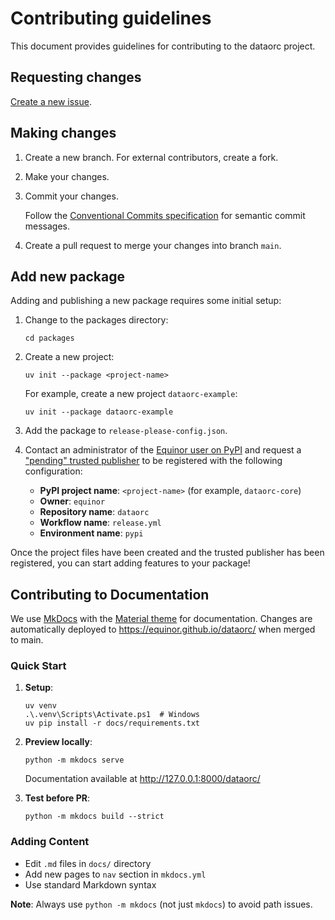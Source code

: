 # Contributing guidelines

This document provides guidelines for contributing to the dataorc project.

## Requesting changes

[Create a new issue](https://github.com/equinor/dataorc/issues/new/choose).

## Making changes

1. Create a new branch. For external contributors, create a fork.
1. Make your changes.
1. Commit your changes.

    Follow the [Conventional Commits specification](https://www.conventionalcommits.org/en/v1.0.0/) for semantic commit messages.

1. Create a pull request to merge your changes into branch `main`.

## Add new package

Adding and publishing a new package requires some initial setup:

1. Change to the packages directory:

    ```console
    cd packages
    ```

1. Create a new project:

    ```console
    uv init --package <project-name>
    ```

    For example, create a new project `dataorc-example`:

    ```console
    uv init --package dataorc-example
    ```

1. Add the package to `release-please-config.json`.

1. Contact an administrator of the [Equinor user on PyPI](https://pypi.org/user/Equinor/) and request a ["pending" trusted publisher](https://docs.pypi.org/trusted-publishers/creating-a-project-through-oidc/#github-actions) to be registered with the following configuration:

    - **PyPI project name**: `<project-name>` (for example, `dataorc-core`)
    - **Owner**: `equinor`
    - **Repository name**: `dataorc`
    - **Workflow name**: `release.yml`
    - **Environment name**: `pypi`

Once the project files have been created and the trusted publisher has been registered, you can start adding features to your package!

## Contributing to Documentation

We use [MkDocs](https://www.mkdocs.org/) with the [Material theme](https://squidfunk.github.io/mkdocs-material/) for documentation. Changes are automatically deployed to <https://equinor.github.io/dataorc/> when merged to main.

### Quick Start

1. **Setup**:

   ```console
   uv venv
   .\.venv\Scripts\Activate.ps1  # Windows
   uv pip install -r docs/requirements.txt
   ```

2. **Preview locally**:

   ```console
   python -m mkdocs serve
   ```

   Documentation available at <http://127.0.0.1:8000/dataorc/>

3. **Test before PR**:

   ```console
   python -m mkdocs build --strict
   ```

### Adding Content

- Edit `.md` files in `docs/` directory
- Add new pages to `nav` section in `mkdocs.yml`
- Use standard Markdown syntax

**Note**: Always use `python -m mkdocs` (not just `mkdocs`) to avoid path issues.

